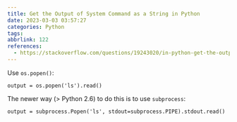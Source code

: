 ```yaml
---
title: Get the Output of System Command as a String in Python
date: 2023-03-03 03:57:27
categories: Python
tags:
abbrlink: 122
references:
  - https://stackoverflow.com/questions/19243020/in-python-get-the-output-of-system-command-as-a-string
---
```

Use `os.popen()`:

```
output = os.popen('ls').read()
```

The newer way (> Python 2.6) to do this is to use `subprocess`:

```
output = subprocess.Popen('ls', stdout=subprocess.PIPE).stdout.read()
```
